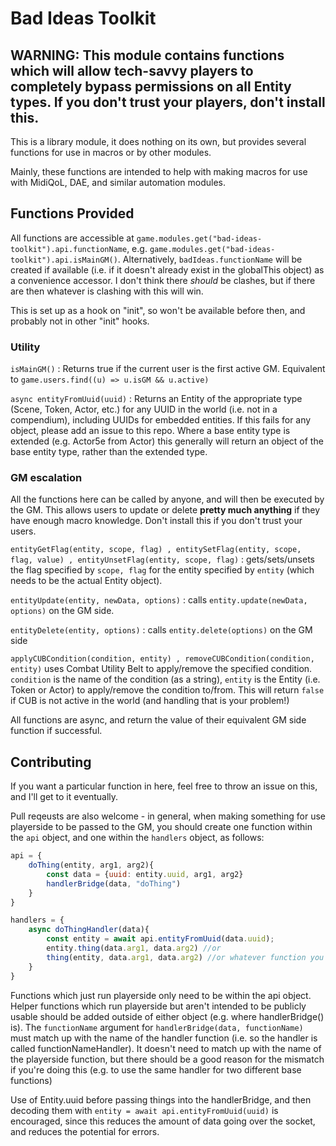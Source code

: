 # Bad Ideas Toolkit

## WARNING:  This module contains functions which will allow tech-savvy players to completely bypass permissions on all Entity types.  If you don't trust your players, don't install this.

This is a library module, it does nothing on its own, but provides several functions for use in macros or by other modules.

Mainly, these functions are intended to help with making macros for use with MidiQoL, DAE, and similar automation modules.

## Functions Provided

All functions are accessible at `game.modules.get("bad-ideas-toolkit").api.functionName`, e.g. `game.modules.get("bad-ideas-toolkit").api.isMainGM()`.  Alternatively, `badIdeas.functionName` will be created if available (i.e. if it doesn't already exist in the globalThis object) as a convenience accessor.  I don't think there *should* be clashes, but if there are then whatever is clashing with this will win.

This is set up as a hook on "init", so won't be available before then, and probably not in other "init" hooks.

### Utility

`isMainGM()` :  Returns true if the current user is the first active GM.  Equivalent to `game.users.find((u) => u.isGM && u.active)`

`async entityFromUuid(uuid)` : Returns an Entity of the appropriate type (Scene, Token, Actor, etc.) for any UUID in the world (i.e. not in a compendium), including UUIDs for embedded entities.  If this fails for any object, please add an issue to this repo.  Where a base entity type is extended (e.g. Actor5e from Actor) this generally will return an object of the base entity type, rather than the extended type.

### GM escalation

All the functions here can be called by anyone, and will then be executed by the GM.  This allows users to update or delete __**pretty much anything**__ if they have enough macro knowledge.  Don't install this if you don't trust your users.

`entityGetFlag(entity, scope, flag) , entitySetFlag(entity, scope, flag, value) , entityUnsetFlag(entity, scope, flag)` : gets/sets/unsets the flag specified by `scope, flag` for the entity specified by `entity` (which needs to be the actual Entity object).

`entityUpdate(entity, newData, options)` : calls `entity.update(newData, options)` on the GM side.

`entityDelete(entity, options)` : calls `entity.delete(options)` on the GM side

`applyCUBCondition(condition, entity) , removeCUBCondition(condition, entity)` uses Combat Utility Belt to apply/remove the specified condition.  `condition` is the name of the condition (as a string), `entity` is the Entity (i.e. Token or Actor) to apply/remove the condition to/from.  This will return `false` if CUB is not active in the world (and handling that is your problem!)

All functions are async, and return the value of their equivalent GM side function if successful.

## Contributing

If you want a particular function in here, feel free to throw an issue on this, and I'll get to it eventually.

Pull reqeusts are also welcome - in general, when making something for use playerside to be passed to the GM, you should create one function within the `api` object, and one within the `handlers` object, as follows:

```js
api = {
    doThing(entity, arg1, arg2){
        const data = {uuid: entity.uuid, arg1, arg2}
        handlerBridge(data, "doThing")
    }
}

handlers = {
    async doThingHandler(data){
        const entity = await api.entityFromUuid(data.uuid);
        entity.thing(data.arg1, data.arg2) //or
        thing(entity, data.arg1, data.arg2) //or whatever function you want to do on GM side here.
    }
}
```

Functions which just run playerside only need to be within the api object.  Helper functions which run playerside but aren't intended to be publicly usable should be added outside of either object (e.g. where handlerBridge() is).  The `functionName` argument for `handlerBridge(data, functionName)` must match up with the name of the handler function (i.e. so the handler is called functionNameHandler).  It doesn't need to match up with the name of the playerside function, but there should be a good reason for the mismatch if you're doing this (e.g. to use the same handler for two different base functions)

Use of Entity.uuid before passing things into the handlerBridge, and then decoding them with `entity = await api.entityFromUuid(uuid)` is encouraged, since this reduces the amount of data going over the socket, and reduces the potential for errors. 


